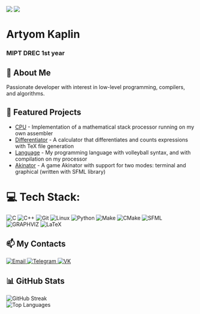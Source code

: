 <p align="left">
    <img src="https://img.shields.io/badge/Age-18-blue" />
    <img src="https://img.shields.io/badge/Languages-English%20%26%20Russian-red" />
</p>

<h1 align="left">Artyom Kaplin</h1>
<h3 align="left">MIPT DREC 1st year</h3>

## 🌟 About Me
Passionate developer with interest in low-level programming, compilers, and algorithms.

## 🚀 Featured Projects
- [CPU](https://github.com/rAch-kaplin/CPU) - Implementation of a mathematical stack processor running on my own assembler
- [Differentiator](https://github.com/rAch-kaplin/Differentiator) - A calculator that differentiates and counts expressions with TeX file generation
- [Language](https://github.com/rAch-kaplin/Language) - My programming language with volleyball syntax, and with compilation on my processor
- [Akinator](https://github.com/rAch-kaplin/Akinator) - A game Akinator with support for two modes: terminal and graphical (written with SFML library)

# 💻 Tech Stack:
![C](https://img.shields.io/badge/c-%2300599C.svg?style=for-the-badge&logo=c&logoColor=white) 
![C++](https://img.shields.io/badge/c++-%2300599C.svg?style=for-the-badge&logo=c%2B%2B&logoColor=white)
![Git](https://img.shields.io/badge/git-%23F05033.svg?style=for-the-badge&logo=git&logoColor=white)
![Linux](https://img.shields.io/badge/Linux-FCC624?style=for-the-badge&logo=linux&logoColor=black)
![Python](https://img.shields.io/badge/python-3670A0?style=for-the-badge&logo=python&logoColor=ffdd54)
![Make](https://img.shields.io/badge/Make-%23A42E2B.svg?style=for-the-badge&logo=gnu&logoColor=white)
![CMake](https://img.shields.io/badge/CMake-%23008FBA.svg?style=for-the-badge&logo=cmake&logoColor=white)
![SFML](https://img.shields.io/badge/SFML-8CC445?style=for-the-badge&logo=sfml&logoColor=white)
![GRAPHVIZ](https://img.shields.io/badge/Graphviz-DDAA33?style=for-the-badge&logo=graphviz&logoColor=white)
![LaTeX](https://img.shields.io/badge/latex-%23008080.svg?style=for-the-badge&logo=latex&logoColor=white)

## 📫 My Contacts  
<a href="mailto:kaplin.aa@phystech.edu">
  <img src="https://img.shields.io/badge/Email-D14836?style=for-the-badge&logo=gmail&logoColor=white" alt="Email"/>
</a>
<a href="https://telegram.me/tiomik89">
  <img src="https://img.shields.io/badge/Telegram-26A5E4?style=for-the-badge&logo=telegram&logoColor=white" alt="Telegram"/>
</a>
<a href="https://vk.com/rach_89">
  <img src="https://img.shields.io/badge/VK-0077FF?style=for-the-badge&logo=vk&logoColor=white" alt="VK"/>
</a>

## 📊 GitHub Stats
<p align="left">
  <img src="https://github-readme-streak-stats.herokuapp.com/?user=rAch-kaplin&theme=dark&hide_border=false" alt="GitHub Streak" />
  <br/>
  <img src="https://github-readme-stats.vercel.app/api/top-langs/?username=rAch-kaplin&theme=dark&hide_border=false&include_all_commits=true&count_private=true&layout=compact&langs_count=6" alt="Top Languages" />
</p>
